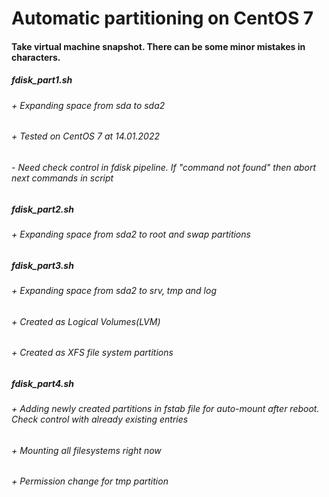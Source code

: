 # Automatic partitioning on CentOS 7
#### Take virtual machine snapshot. There can be some minor mistakes in characters.

##### fdisk_part1.sh
###### + Expanding space from sda to sda2
###### + Tested on CentOS 7 at 14.01.2022
###### - Need check control in fdisk pipeline. If "command not found" then abort next commands in script
##### fdisk_part2.sh
###### + Expanding space from sda2 to root and swap partitions
##### fdisk_part3.sh
###### + Expanding space from sda2 to srv, tmp and log
###### + Created as Logical Volumes(LVM)
###### + Created as XFS file system partitions
##### fdisk_part4.sh
###### + Adding newly created partitions in fstab file for auto-mount after reboot. Check control with already existing entries
###### + Mounting all filesystems right now
###### + Permission change for tmp partition

